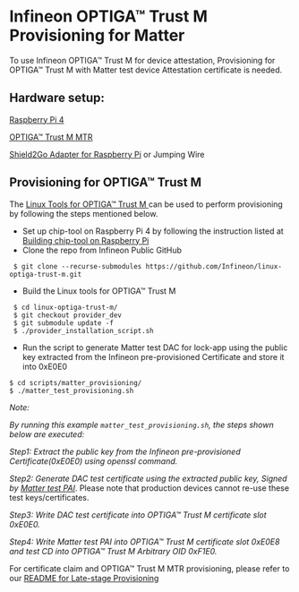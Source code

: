 # Infineon OPTIGA&trade; Trust M Provisioning for Matter

To use Infineon OPTIGA&trade; Trust M for device attestation, Provisioning for
OPTIGA&trade; Trust M with Matter test device Attestation certificate is needed.

## Hardware setup:

[Raspberry Pi 4](https://www.raspberrypi.com/products/raspberry-pi-4-model-b/)

[OPTIGA™ Trust M MTR](https://www.infineon.com/cms/en/product/evaluation-boards/trust-m-mtr-shield/)

[Shield2Go Adapter for Raspberry Pi](https://www.infineon.com/cms/en/product/evaluation-boards/s2go-adapter-rasp-pi-iot/)
or Jumping Wire

## Provisioning for OPTIGA&trade; Trust M

The
[Linux Tools for OPTIGA&trade; Trust M ](https://github.com/Infineon/linux-optiga-trust-m)
can be used to perform provisioning by following the steps mentioned below.

-   Set up chip-tool on Raspberry Pi 4 by following the instruction listed at
    [Building chip-tool on Raspberry Pi ](https://github.com/project-chip/connectedhomeip/blob/master/docs/guides/BUILDING.md#installing-prerequisites-on-raspberry-pi-4)
-   Clone the repo from Infineon Public GitHub

```
 $ git clone --recurse-submodules https://github.com/Infineon/linux-optiga-trust-m.git
```

-   Build the Linux tools for OPTIGA&trade; Trust M

```
 $ cd linux-optiga-trust-m/
 $ git checkout provider_dev
 $ git submodule update -f
 $ ./provider_installation_script.sh
```

-   Run the script to generate Matter test DAC for lock-app using the public key
    extracted from the Infineon pre-provisioned Certificate and store it into
    0xE0E0

```
$ cd scripts/matter_provisioning/
$ ./matter_test_provisioning.sh
```

_Note:_

_By running this example `matter_test_provisioning.sh`, the steps shown below are
executed:_

_Step1: Extract the public key from the Infineon pre-provisioned
Certificate(0xE0E0) using openssl command._

_Step2: Generate DAC test certificate using the extracted public key, Signed by
[Matter test PAI](https://github.com/project-chip/connectedhomeip/blob/v1.1-branch/credentials/development/attestation/Matter-Development-PAI-FFF1-noPID-Cert.pem)_.
Please note that production devices cannot re-use these test keys/certificates.

_Step3: Write DAC test certificate into OPTIGA&trade; Trust M certificate slot
0xE0E0._

_Step4: Write Matter test PAI into OPTIGA&trade; Trust M certificate slot 0xE0E8
and test CD into OPTIGA&trade; Trust M Arbitrary OID 0xF1E0._

For certificate claim and OPTIGA&trade; Trust M MTR provisioning, please refer
to our
[README for Late-stage Provisioning](https://github.com/Infineon/linux-optiga-trust-m/blob/provider_dev/scripts/matter_provisioning/README.md#certificate-claiming)
